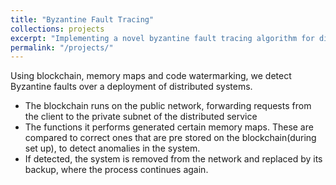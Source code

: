 ```yaml
---
title: "Byzantine Fault Tracing"
collections: projects
excerpt: "Implementing a novel byzantine fault tracing algorithm for distributed services using blockchain and code execution profiles<br/>"
permalink: "/projects/"
---
```

Using blockchain, memory maps and code watermarking, we detect Byzantine faults over a deployment of distributed systems.
* The blockchain runs on the public network, forwarding requests from the client to the private subnet of the distributed service
* The functions it performs generated certain memory maps. These are compared to correct ones that are pre stored on the blockchain(during set up), to detect anomalies in the system.
* If detected, the system is removed from the network and replaced by its backup, where the process continues again.
